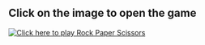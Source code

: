 ## Click on the image to open the game

[![Click here to play Rock Paper Scissors](https://github.com/user-attachments/assets/7837a912-5ad0-4be9-906c-d4337a43b089)](https://chandu038.github.io/Rock_Paper_Scissors/)
